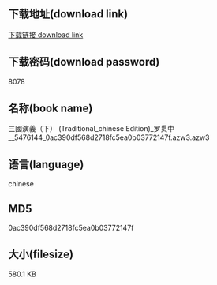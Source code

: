 ## 下载地址(download link)
[下载链接 download link](https://voluble-croquembouche-d321dc.netlify.app/?s=%E4%B8%89%E5%9C%8B%E6%BC%94%E7%BE%A9%EF%BC%88%E4%B8%8B%EF%BC%89+%28Traditional_chinese+Edition%29_%E7%BD%97%E8%B4%AF%E4%B8%AD__5476144_0ac390df568d2718fc5ea0b03772147f.azw3)

## 下载密码(download password)
8078

## 名称(book name)
三國演義（下） (Traditional_chinese Edition)_罗贯中__5476144_0ac390df568d2718fc5ea0b03772147f.azw3.azw3

## 语言(language)
chinese

## MD5
0ac390df568d2718fc5ea0b03772147f

## 大小(filesize)
580.1 KB
